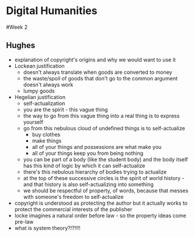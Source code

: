 # Digital Humanities
#Week 2

## Hughes
+ explanation of copyright's origins and why we would want to use it
+ Lockean justification
   + doesn't always translate when goods are converted to money
   + the waste/spoil of goods that don't go to the common argument
     doesn't always work
   + lumpy goods
+ Hegelian justification
   + self-actualization
   + you are the spirit - this vague thing
   + the way to go from this vague thing into a real thing is to express yourself
   + go from this nebulous cloud of undefined things is to self-actualize
      + buy clothes
      + make things
      + all of your things and possessions are what make you 
      + all of your things keep you from being nothing
   + you can be part of a body (like the student body) and the body itself
has this kind of logic by which it can self-actualize
   + there's this nebulous hierarchy of bodies trying to actualize
   + at the top of these successive circles is the spirit of world history - and that history is also self-actualizing into something
   + we should be respectful of property, of words, because that messes with someone's freedom to self-actualize
+ copyright is understood as protecting the author but it actually works to protect the commercial interests of the publisher
+ locke imagines a natural order before law - so the property ideas come pre-law
+ what is system theory?!?!!!!